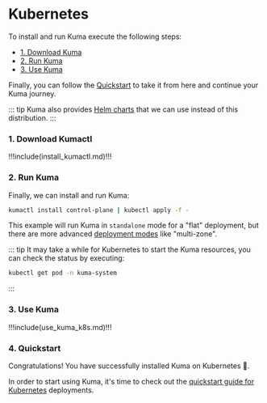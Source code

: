 # Kubernetes

To install and run Kuma execute the following steps:

* [1. Download Kuma](#_1-download-kuma)
* [2. Run Kuma](#_2-run-kuma)
* [3. Use Kuma](#_3-use-kuma)

Finally, you can follow the [Quickstart](#_4-quickstart) to take it from here and continue your Kuma journey.

::: tip
Kuma also provides [Helm charts](../installation/helm/) that we can use instead of this distribution.
:::

### 1. Download Kumactl

!!!include(install_kumactl.md)!!!

### 2. Run Kuma

Finally, we can install and run Kuma:

```sh
kumactl install control-plane | kubectl apply -f -
```

This example will run Kuma in `standalone` mode for a "flat" deployment, but there are more advanced [deployment modes](../introduction/deployments.md) like "multi-zone".

::: tip
It may take a while for Kubernetes to start the Kuma resources, you can check the status by executing:

```sh
kubectl get pod -n kuma-system
```
:::

### 3. Use Kuma

!!!include(use_kuma_k8s.md)!!!

### 4. Quickstart

Congratulations! You have successfully installed Kuma on Kubernetes 🚀.

In order to start using Kuma, it's time to check out the [quickstart guide for Kubernetes](../quickstart/kubernetes/) deployments.
